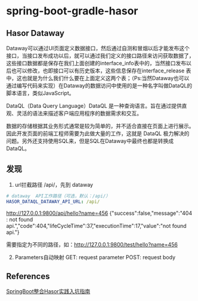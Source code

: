 # spring-boot-gradle-hasor

## Hasor Dataway

Dataway可以通过UI页面定义数据接口，然后通过自测和冒烟以后才能发布这个接口，当接口发布成功以后，就可以通过我们定义的接口路径来访问获取数据了，这些接口数据都是保存在我们上面创建的interface_info表中的，当然接口发布以后也可以修改，也即接口可以有历史版本，这些信息保存在interface_release 表中，这也就是为什么我们什么要在上面定义这两个表；（Ps:当然Dataway也可以通过编写代码来实现）在Dataway的数据访问中使用的是一种名字叫做DataQL的脚本语言，类似JavaScript。

DataQL（Data Query Language）DataQL 是一种查询语言。旨在通过提供直观、灵活的语法来描述客户端应用程序的数据需求和交互。

数据的存储根据其业务形式通常是较为简单的，并不适合直接在页面上进行展示。因此开发页面的前端工程师需要为此做大量的工作，这就是 DataQL 极力解决的问题。另外还支持使用SQL来，但是SQL在Dataway中最终也都是转换成DataQL。

## 发现

1. url拦截路径 /api/，先到 dataway
```yml
# dataway  API工作路径（可选，默认：/api/）
HASOR_DATAQL_DATAWAY_API_URL: /api/
```
http://127.0.0.1:9800/api/hello?name=456
{"success":false,"message":"404 : not found api.","code":404,"lifeCycleTime":37,"executionTime":17,"value":"not found api."}

需要指定为不同的路径，如：http://127.0.0.1:9800/test/hello?name=456

2. Parameters自动映射
GET: request parameter
POST: request body

## References

[SpringBoot整合Hasor实践入坑指南](https://blog.csdn.net/chen15369337607/article/details/107210806/)

